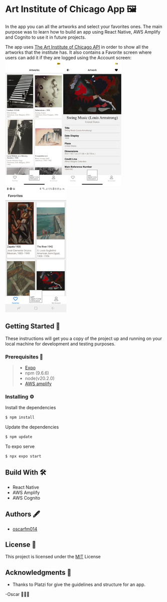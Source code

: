 # Art Institute of Chicago App 🖼️
In the app you can all the artworks and select your favorites ones. The main purpose was to learn how to build an app using React Native, AWS Amplify and Cognito to use it in future projects.

The app uses [The Art Institute of Chicago API](https://api.artic.edu/docs/#introduction) in order to show all the artworks that the institute has. It also contains a Favorite screen where users can add it if they are logged using the Account screen:
<img src="https://raw.githubusercontent.com/OscarFM014/art_institute_chicago_app/main/screenshots/1.PNG" alt="1" style="display: inline-block" height="400"/><img src="https://raw.githubusercontent.com/OscarFM014/art_institute_chicago_app/main/screenshots/2.PNG"  style="display: inline-block" alt="2" height="400"/><img src="https://raw.githubusercontent.com/OscarFM014/art_institute_chicago_app/main/screenshots/3.jpg"  style="display: inline-block;" alt="3" height="400"/>

## Getting Started 🚀
These instructions will get you a copy of the project up and running on your local machine for development and testing purposes.

### Prerequisites 🔧
> + [Expo](https://expo.dev/)
> + npm (9.6.6)
> + node(v20.2.0)
> + [AWS amplify](https://aws.amazon.com/amplify/?nc1=h_ls)

### Installing ⚙️

Install the dependencies

```sh
$ npm install
```
Update the dependencies

```sh
$ npm update
```
To expo serve

```sh
$ npx expo start
```

## Build With 🛠
+ React Native
+ AWS Amplify
+ AWS Cognito

## Authors 🖋
+ [oscarfm014](https://github.com/OscarFM014)

## License 📄
This project is licensed under the [MIT](https://choosealicense.com/licenses/mit/) License


## Acknowledgments 🎁
+ Thanks to Platzi for give the guidelines and structure for an app.


-Oscar 👨🏻‍💻
